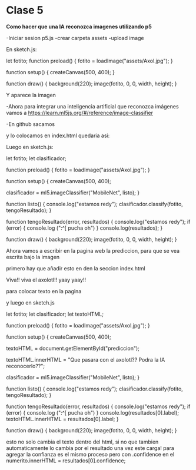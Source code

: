 # Clase 5

**Como hacer que una IA reconozca imagenes utilizando p5**

-Iniciar sesion p5.js
-crear carpeta assets
-upload image

En sketch.js:

  let fotito;
  function preload() {
  fotito = loadImage("assets/Axol.jpg");
}

  function setup() {
    createCanvas(500, 400);
}

  function draw() {
  background(220);
  image(fotito, 0, 0, width, height);
}

Y aparece la imagen

-Ahora para integrar una inteligencia artificial que reconozca imágenes vamos a 
https://learn.ml5js.org/#/reference/image-classifier

-En github sacamos <script src="https://unpkg.com/ml5@0.12.2/dist/ml5.min.js" type="text/javascript"></script>


y lo colocamos en index.html
quedaria asi:


<!DOCTYPE html>
<html lang="en">
  <head>
    <script src="https://cdnjs.cloudflare.com/ajax/libs/p5.js/1.7.0/p5.js"></script>
    <script src="https://cdnjs.cloudflare.com/ajax/libs/p5.js/1.7.0/addons/p5.sound.min.js"></script>
    <script src="https://unpkg.com/ml5@0.12.2/dist/ml5.min.js"></script>
    <link rel="stylesheet" type="text/css" href="style.css">
    <meta charset="utf-8" />

  </head>
  <body>
    <main>
    </main>
    <script src="sketch.js"></script>
  </body>
</html>


Luego en sketch.js:


let fotito;
let clasificador;

function preload() {
  fotito = loadImage("assets/Axol.jpg");
}

function setup() {
  createCanvas(500, 400);

  clasificador = ml5.imageClassifier("MobileNet", listo);
}

function listo() {
  console.log("estamos redy");
  clasificador.classify(fotito, tengoResultado);
}

function tengoResultado(error, resultados) {
  console.log("estamos redy");
  if (error) {
   console.log (":^[ pucha oh")
  }
  console.log(resultados);
}

function draw() {
  background(220);
  image(fotito, 0, 0, width, height);
}


Ahora vamos a escribir en la pagina web la prediccion, para que se vea escrita bajo la imagen

primero hay que añadir esto en <body> den la seccion index.html

 <body>
    <main>
    </main>
    <p id="prediccion"> Viva!! viva el axolotl!! yaay yaay!! </p>
    <script src="sketch.js"></script>
  </body>

  para colocar texto en la pagina

  y luego en sketch.js 

  let fotito;
let clasificador;
let textoHTML;

function preload() {
  fotito = loadImage("assets/Axol.jpg");
}

function setup() {
  createCanvas(500, 400);
  
  textoHTML = document.getElementById("prediccion");
  
  textoHTML.innerHTML = "Que pasara con el axolotl?? Podra la IA reconocerlo??";

  clasificador = ml5.imageClassifier("MobileNet", listo);
}

function listo() {
  console.log("estamos redy");
  clasificador.classify(fotito, tengoResultado);
}

function tengoResultado(error, resultados) {
  console.log("estamos redy");
  if (error) {
   console.log (":^[ pucha oh")
  }
  console.log(resultados[0].label);
  textoHTML.innerHTML = resultados[0].label;
}

function draw() {
  background(220);
  image(fotito, 0, 0, width, height);
}

esto no solo cambia el texto dentro del html, si no que tambien automaticamente lo cambia por el resultado una vez este carga! para agregar la confianza es el mismo proceso pero con .confidence en el numerito.innerHTML = resultados[0].confidence;



